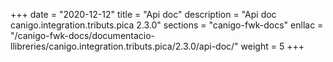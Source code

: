 +++
date        = "2020-12-12"
title       = "Api doc"
description = "Api doc canigo.integration.tributs.pica 2.3.0"
sections    = "canigo-fwk-docs"
enllac		= "/canigo-fwk-docs/documentacio-llibreries/canigo.integration.tributs.pica/2.3.0/api-doc/"
weight		= 5
+++
